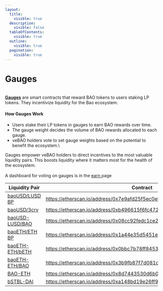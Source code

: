 ```yaml
---
layout:
  title:
    visible: true
  description:
    visible: false
  tableOfContents:
    visible: true
  outline:
    visible: true
  pagination:
    visible: true
---
```


# Gauges

\
[**Gauges**](https://app.baofinance.io/earn) are smart contracts that reward BAO tokens to users staking LP tokens. They incentivize liquidity for the Bao ecosystem.

#### How Gauges Work

* Users stake their LP tokens in gauges to earn BAO rewards over time.
* The gauge weight decides the volume of BAO rewards allocated to each gauge.
* veBAO holders vote to set gauge weights based on the potential to benefit the ecosystem.\


Gauges empower veBAO holders to direct incentives to the most valuable liquidity pairs. This boosts liquidity where it matters most for the health of the ecosystem.\
\
A dashboard for voting on gauges is in the [earn ](https://app.baofinance.io/vebao)page

<table><thead><tr><th width="222">Liquidity Pair</th><th>Contract</th></tr></thead><tbody><tr><td><a href="https://app.balancer.fi/#/ethereum/pool/0x7e9afd25f5ec0eb24d7d4b089ae7ecb9651c8b1f000000000000000000000511">baoUSD/LUSD BP</a></td><td><a href="https://etherscan.io/address/0x7e9afd25f5ec0eb24d7d4b089ae7ecb9651c8b1f">https://etherscan.io/address/0x7e9afd25f5ec0eb24d7d4b089ae7ecb9651c8b1f</a></td></tr><tr><td><a href="https://curve.fi/#/ethereum/pools/factory-v2-84/deposit">baoUSD/3crv</a></td><td><a href="https://etherscan.io/address/0xb496615f6fc4729ffa547281f95f5dbdc3d41b6a">https://etherscan.io/address/0xb496615f6fc4729ffa547281f95f5dbdc3d41b6a</a></td></tr><tr><td><a href="https://app.balancer.fi/#/ethereum/pool/0x08cc92fedc1ce2d8525176a63fcff404450f2998000200000000000000000542">baoUSD-LUSD/BAO</a></td><td><a href="https://etherscan.io/address/0x08cc92fedc1ce2d8525176a63fcff404450f2998">https://etherscan.io/address/0x08cc92fedc1ce2d8525176a63fcff404450f2998</a></td></tr><tr><td><a href="https://app.balancer.fi/#/ethereum/pool/0x1a44e35d5451e0b78621a1b3e7a53dfaa306b1d000000000000000000000051b">baoETH/ETH BP</a></td><td><a href="https://etherscan.io/address/0x1a44e35d5451e0b78621a1b3e7a53dfaa306b1d0">https://etherscan.io/address/0x1a44e35d5451e0b78621a1b3e7a53dfaa306b1d0</a></td></tr><tr><td><a href="https://app.balancer.fi/#/ethereum/pool/0x0bbc7b78ff8453c40718e290b33f1d00ee67274e000000000000000000000563">baoETH-ETH/bETH</a></td><td><a href="https://etherscan.io/address/0x0bbc7b78ff8453c40718e290b33f1d00ee67274e">https://etherscan.io/address/0x0bbc7b78ff8453c40718e290b33f1d00ee67274e</a></td></tr><tr><td><a href="https://app.balancer.fi/#/ethereum/pool/0x3b9fb87f7d081ceddb1289258fa5660d955317b6000200000000000000000544">baoETH-ETH/BAO</a></td><td><a href="https://etherscan.io/address/0x3b9fb87f7d081ceddb1289258fa5660d955317b6">https://etherscan.io/address/0x3b9fb87f7d081ceddb1289258fa5660d955317b6</a></td></tr><tr><td><a href="https://app.uniswap.org/add/v2/0xCe391315b414D4c7555956120461D21808A69F3A/ETH">BAO-ETH</a></td><td><a href="https://etherscan.io/address/0x8d7443530d6b03c35c9291f9e43b1d18b9cfa084">https://etherscan.io/address/0x8d7443530d6b03c35c9291f9e43b1d18b9cfa084</a></td></tr><tr><td><a href="https://curve.fi/#/ethereum/pools/factory-crypto-61/deposit">bSTBL-DAI</a></td><td><a href="https://etherscan.io/address/0xa148bd19e26ff9604f6a608e22bfb7b772d0d1a3">https://etherscan.io/address/0xa148bd19e26ff9604f6a608e22bfb7b772d0d1a3</a></td></tr></tbody></table>
